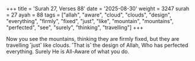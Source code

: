 +++
title = 'Surah 27, Verses 88'
date = '2025-08-30'
weight = 3247
surah = 27
ayah = 88
tags = ["allah", "aware", "cloud", "clouds", "design", "everything", "firmly", "fixed", "just", "like", "mountain", "mountains", "perfected", "see", "surely", "thinking", "travelling"]
+++

Now you see the mountains, thinking they are firmly fixed, but they are travelling ˹just˺ like clouds. ˹That is˺ the design of Allah, Who has perfected everything. Surely He is All-Aware of what you do.